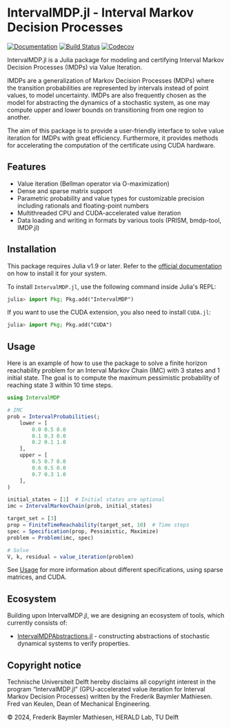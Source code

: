 # IntervalMDP.jl - Interval Markov Decision Processes

[![Documentation](https://img.shields.io/badge/docs-latest-blue.svg)](https://www.baymler.com/IntervalMDP.jl/dev/)
[![Build Status](https://github.com/zinoex/IntervalMDP.jl/actions/workflows/CI.yml/badge.svg?branch=main)](https://github.com/zinoex/IntervalMDP.jl/actions/workflows/CI.yml?query=branch%3Amain)
[![Codecov](https://codecov.io/gh/Zinoex/IntervalMDP.jl/graph/badge.svg?token=K62S0148BK)](https://codecov.io/gh/Zinoex/IntervalMDP.jl)

IntervalMDP.jl is a Julia package for modeling and certifying Interval Markov Decision Processes (IMDPs) via Value Iteration.

IMDPs are a generalization of Markov Decision Processes (MDPs) where the transition probabilities
are represented by intervals instead of point values, to model uncertainty. IMDPs are also frequently
chosen as the model for abstracting the dynamics of a stochastic system, as one may compute upper
and lower bounds on transitioning from one region to another.

The aim of this package is to provide a user-friendly interface to solve value iteration for IMDPs
with great efficiency. Furthermore, it provides methods for accelerating the computation of the
certificate using CUDA hardware. 

## Features
- Value iteration (Bellman operator via O-maximization)
- Dense and sparse matrix support
- Parametric probability and value types for customizable precision including rationals and floating-point numbers
- Multithreaded CPU and CUDA-accelerated value iteration
- Data loading and writing in formats by various tools (PRISM, bmdp-tool, IMDP.jl)

## Installation

This package requires Julia v1.9 or later. Refer to the [official documentation](https://julialang.org/downloads/) on how to install it for your system.

To install `IntervalMDP.jl`, use the following command inside Julia's REPL:

```julia
julia> import Pkg; Pkg.add("IntervalMDP")
```

If you want to use the CUDA extension, you also need to install `CUDA.jl`:
```julia
julia> import Pkg; Pkg.add("CUDA")
```

## Usage
Here is an example of how to use the package to solve a finite horizon reachability problem for an Interval Markov Chain (IMC) with 3 states and 1 initial state.
The goal is to compute the maximum pessimistic probability of reaching state 3 within 10 time steps.
```julia
using IntervalMDP

# IMC
prob = IntervalProbabilities(;
    lower = [
        0.0 0.5 0.0
        0.1 0.3 0.0
        0.2 0.1 1.0
    ],
    upper = [
        0.5 0.7 0.0
        0.6 0.5 0.0
        0.7 0.3 1.0
    ],
)

initial_states = [1]  # Initial states are optional
imc = IntervalMarkovChain(prob, initial_states)

target_set = [3]
prop = FiniteTimeReachability(target_set, 10)  # Time steps
spec = Specification(prop, Pessimistic, Maximize)
problem = Problem(imc, spec)

# Solve
V, k, residual = value_iteration(problem)
```

See [Usage](https://www.baymler.com/IntervalMDP.jl/dev/usage/) for more information about different specifications, using sparse matrices, and CUDA.

## Ecosystem
Building upon IntervalMDP.jl, we are designing an ecosystem of tools, which currently consists of:

- [IntervalMDPAbstractions.jl](https://github.com/Zinoex/IntervalMDPAbstractions.jl) - constructing abstractions of stochastic dynamical systems to verify properties.

## Copyright notice
Technische Universiteit Delft hereby disclaims all copyright interest in the program “IntervalMDP.jl” (GPU-accelerated value iteration for Interval Markov Decision Processes) written by the Frederik Baymler Mathiesen. Fred van Keulen, Dean of Mechanical Engineering.

© 2024, Frederik Baymler Mathiesen, HERALD Lab, TU Delft
